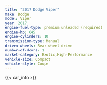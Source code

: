 ```yaml
---
title: "2017 Dodge Viper"
make: Dodge
model: Viper
year: 2017
engine-fuel-type: premium unleaded (required)
engine-hp: 645
engine-cylinders: 10
transmission-type: Manual
driven-wheels: Rear wheel drive
number-of-doors: 2
market-category: Exotic,High-Performance
vehicle-size: Compact
vehicle-style: Coupe
---
```


{{< car_info >}}

